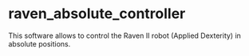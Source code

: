 # raven_absolute_controller
This software allows to control the Raven II robot (Applied Dexterity) in absolute positions.
